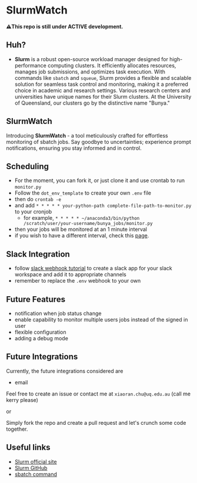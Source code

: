# SlurmWatch

**⚠️This repo is still under ACTIVE development.**

## Huh?
- **Slurm** is a robust open-source workload manager designed for high-performance computing clusters. It efficiently allocates resources, manages job submissions, and optimizes task execution. With commands like `sbatch` and `squeue`, Slurm provides a flexible and scalable solution for seamless task control and monitoring, making it a preferred choice in academic and research settings. Various research centers and universities have unique names for their Slurm clusters. At the University of Queensland, our clusters go by the distinctive name "Bunya."

## SlurmWatch

Introducing **SlurmWatch** - a tool meticulously crafted for effortless monitoring of sbatch jobs. Say goodbye to uncertainties; experience prompt notifications, ensuring you stay informed and in control.

## Scheduling

- For the moment, you can fork it, or just clone it and use crontab to run `monitor.py`
- Follow the `dot_env_template` to create your own `.env` file
- then do `crontab -e`
- and add `* * * * * your-python-path complete-file-path-to-monitor.py` to your cronjob
  - for example, `* * * * * ~/anaconda3/bin/python /scratch/user/your-username/bunya_jobs/monitor.py`
- then your jobs will be monitored at an 1 minute interval
- if you wish to have a different interval, check this [page](https://www.atatus.com/tools/cron).

## Slack Integration

- follow [slack webhook tutorial](https://api.slack.com/messaging/webhooks) to create a slack app for your slack workspace and add it to appropriate channels
- remember to replace the `.env` webhook to your own

## Future Features
- notification when job status change
- enable capability to monitor multiple users jobs instead of the signed in user
- flexible configuration
- adding a debug mode

## Future Integrations

Currently, the future integrations considered are
- email

Feel free to create an issue or contact me at `xiaoran.chu@uq.edu.au` (call me kerry please)

or

Simply fork the repo and create a pull request and let's crunch some code together.

## Useful links

- [Slurm official site](https://slurm.schedmd.com/)
- [Slurm GitHub](https://github.com/SchedMD/slurm)
- [sbatch command](https://slurm.schedmd.com/sbatch.html)